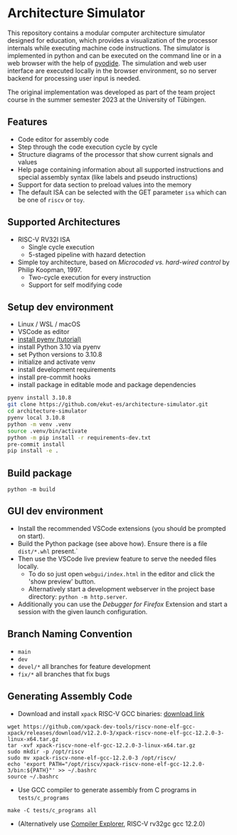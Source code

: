 # Architecture Simulator

This repository contains a modular computer architecture simulator designed for education, which provides a visualization of the processor internals while executing machine code instructions.
The simulator is implemented in python and can be executed on the command line or in a web browser with the help of [pyodide](https://github.com/pyodide/pyodide).
The simulation and web user interface are executed locally in the browser environment, so no server backend for processing user input is needed.

The original implementation was developed as part of the team project course in the summer semester 2023 at the University of Tübingen.

## Features
- Code editor for assembly code
- Step through the code execution cycle by cycle
- Structure diagrams of the processor that show current signals and values
- Help page containing information about all supported instructions and special assembly syntax (like labels and pseudo instructions)
- Support for data section to preload values into the memory
- The default ISA can be selected with the GET parameter `isa` which can be one of `riscv` or `toy`.

## Supported Architectures
  - RISC-V RV32I ISA
    - Single cycle execution
    - 5-staged pipeline with hazard detection
  - Simple toy architecture, based on *Microcoded vs. hard-wired control* by Philip Koopman, 1997.
    - Two-cycle execution for every instruction
    - Support for self modifying code

## Setup dev environment
- Linux / WSL / macOS
- VSCode as editor
- [install pyenv (tutorial)](https://k0nze.dev/posts/install-pyenv-venv-vscode/)
- install Python 3.10 via pyenv
- set Python versions to 3.10.8
- initialize and activate venv
- install development requirements
- install pre-commit hooks
- install package in editable mode and package dependencies

```bash
pyenv install 3.10.8
git clone https://github.com/ekut-es/architecture-simulator.git
cd architecture-simulator
pyenv local 3.10.8
python -m venv .venv
source .venv/bin/activate
python -m pip install -r requirements-dev.txt
pre-commit install
pip install -e .
```

## Build package

```
python -m build
```

## GUI dev environment

- Install the recommended VSCode extensions (you should be prompted on start).
- Build the Python package (see above how). Ensure there is a file `dist/*.whl` present.`
- Then use the VSCode live preview feature to serve the needed files locally.
  - To do so just open `webgui/index.html` in the editor and click the 'show preview' button.
  - Alternatively start a development webserver in the project base directory: `python -m http.server`.
- Additionally you can use the *Debugger for Firefox* Extension and start a session with the given launch configuration.

## Branch Naming Convention

* `main`
* `dev`
* `devel/*` all branches for feature development
* `fix/*` all branches that fix bugs

## Generating Assembly Code

* Download and install `xpack` RISC-V GCC binaries: [download link](https://github.com/xpack-dev-tools/riscv-none-elf-gcc-xpack/releases/)

```
wget https://github.com/xpack-dev-tools/riscv-none-elf-gcc-xpack/releases/download/v12.2.0-3/xpack-riscv-none-elf-gcc-12.2.0-3-linux-x64.tar.gz
tar -xvf xpack-riscv-none-elf-gcc-12.2.0-3-linux-x64.tar.gz
sudo mkdir -p /opt/riscv
sudo mv xpack-riscv-none-elf-gcc-12.2.0-3 /opt/riscv/
echo 'export PATH="/opt/riscv/xpack-riscv-none-elf-gcc-12.2.0-3/bin:${PATH}"' >> ~/.bashrc
source ~/.bashrc
```

* Use GCC compiler to generate assembly from C programs in `tests/c_programs`
```
make -C tests/c_programs all
```

* (Alternatively use [Compiler Explorer](https://godbolt.org/), RISC-V rv32gc gcc 12.2.0)
